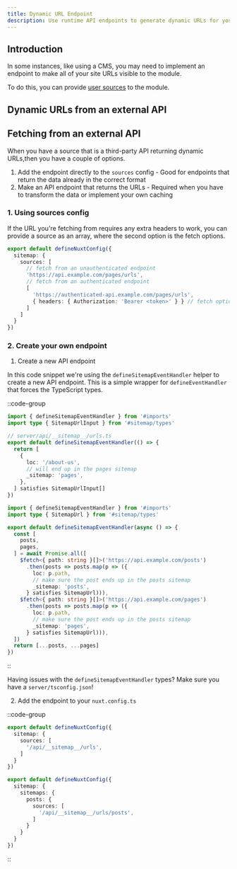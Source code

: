 ```yaml
---
title: Dynamic URL Endpoint
description: Use runtime API endpoints to generate dynamic URLs for your sitemap.
---
```


## Introduction

In some instances, like using a CMS, you may need to implement an endpoint to make
all of your site URLs visible to the module.

To do this, you can provide [user sources](/docs/sitemap/getting-started/data-sources) to the module.

## Dynamic URLs from an external API

## Fetching from an external API

When you have a source that is a third-party API returning dynamic URLs,then you have a couple of options.

1. Add the endpoint directly to the `sources` config - Good for endpoints that return the data already in the correct format
2. Make an API endpoint that returns the URLs - Required when you have to transform the data or implement your own caching

### 1. Using sources config

If the URL you're fetching from requires any extra headers to work, you can provide a source as an array, where the second
option is the fetch options.

```ts [nuxt.config.ts]
export default defineNuxtConfig({
  sitemap: {
    sources: [
      // fetch from an unauthenticated endpoint
      'https://api.example.com/pages/urls',
      // fetch from an authenticated endpoint
      [
        'https://authenticated-api.example.com/pages/urls',
        { headers: { Authorization: 'Bearer <token>' } } // fetch options
      ]
    ]
  }
})
```

### 2. Create your own endpoint

1. Create a new API endpoint

In this code snippet we're using the `defineSitemapEventHandler` helper to create a new API endpoint.
This is a simple wrapper for `defineEventHandler` that forces the TypeScript types.

::code-group

```ts [Simple]
import { defineSitemapEventHandler } from '#imports'
import type { SitemapUrlInput } from '#sitemap/types'

// server/api/__sitemap__/urls.ts
export default defineSitemapEventHandler(() => {
  return [
    {
      loc: '/about-us',
      // will end up in the pages sitemap
      _sitemap: 'pages',
    },
  ] satisfies SitemapUrlInput[]
})
```

```ts [Multiple Sitemaps]
import { defineSitemapEventHandler } from '#imports'
import type { SitemapUrl } from '#sitemap/types'

export default defineSitemapEventHandler(async () => {
  const [
    posts,
    pages,
  ] = await Promise.all([
    $fetch<{ path: string }[]>('https://api.example.com/posts')
      .then(posts => posts.map(p => ({
        loc: p.path,
        // make sure the post ends up in the posts sitemap
        _sitemap: 'posts',
      } satisfies SitemapUrl))),
    $fetch<{ path: string }[]>('https://api.example.com/pages')
      .then(posts => posts.map(p => ({
        loc: p.path,
        // make sure the post ends up in the posts sitemap
        _sitemap: 'pages',
      } satisfies SitemapUrl))),
  ])
  return [...posts, ...pages]
})
```

::

Having issues with the `defineSitemapEventHandler` types? Make sure you have a `server/tsconfig.json`!

2. Add the endpoint to your `nuxt.config.ts`

::code-group

```ts [Single Sitemap Sources]
export default defineNuxtConfig({
  sitemap: {
    sources: [
      '/api/__sitemap__/urls',
    ]
  }
})
```

```ts [Multi Sitemap Sources]
export default defineNuxtConfig({
  sitemap: {
    sitemaps: {
      posts: {
        sources: [
          '/api/__sitemap__/urls/posts',
        ]
      }
    }
  }
})
```

::
